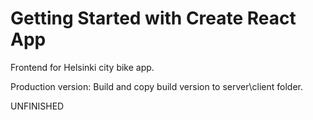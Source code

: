# Getting Started with Create React App

Frontend for Helsinki city bike app.

Production version: Build and copy build version to server\client folder.

UNFINISHED
